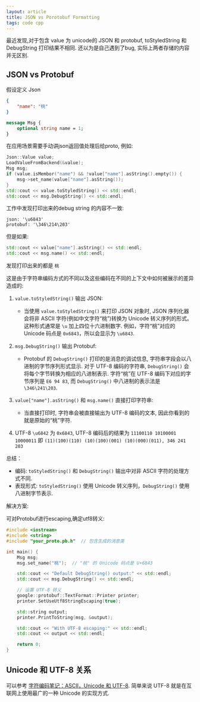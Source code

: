 ```yaml
---
layout: article
title: JSON vs Porotobuf Formatting
tags: code cpp 
---
```


最近发现,对于包含 value 为 unicode的 JSON 和 protobuf, toStyledString 和 DebugString 打印结果不相同.
还以为是自己遇到了bug, 实际上两者存储的内容并无区别.

<!--more-->

## JSON vs Protobuf

假设定义 Json

```json
{
    "name": "桃"
}
```

```proto
message Msg {
    optional string name = 1;
}
```

在应用场景需要手动讲json返回值处理后给proto, 例如:
```cpp
Json::Value value;
LoadValueFromBackend(&value);
Msg msg;
if (value.isMembor("name") && !value["name"].asString().empty()) {
    msg->set_name(value["name"].asString());
}
std::cout << value.toStyledString() << std::endl;
std::cout << msg.DebugString() << std::endl;
```

工作中发现打印出来的debug string 的内容不一致:
```
json: '\u6843'
protobuf: '\346\214\203'
```

但是如果:
```cpp
std::cout << value["name"].asString() << std::endl;
std::cout << msg.name() << std::endl;
```

发现打印出来的都是 `桃`

这是由于字符串编码方式的不同以及这些编码在不同的上下文中如何被展示的差异造成的:

1. `value.toStyledString()` 输出 JSON:

    - 当使用 `value.toStyledString()` 来打印 JSON 对象时, JSON 序列化器会将非 ASCII 字符(例如中文字符“桃”)转换为 Unicode 转义序列的形式。这种形式通常是 `\u` 加上四位十六进制数字. 例如，字符“桃”对应的 Unicode 码点是 `0x6843`，所以会显示为 `\u6843`.

2. `msg.DebugString()` 输出 Protobuf:

    - 	Protobuf 的 `DebugString()` 打印的是消息的调试信息, 字符串字段会以八进制的字节序列形式显示. 对于 UTF-8 编码的字符串, `DebugString()` 会将每个字节转换为相应的八进制表示. 字符“桃”在 UTF-8 编码下对应的字节序列是 `E6 94 83`, 而 `DebugString()` 中八进制的表示法是 `\346\241\203`.

3. `value["name"].asString()` 和 `msg.name()` 直接打印字符串:

    - 当直接打印时, 字符串会被直接输出为 UTF-8 编码的文本, 因此你看到的就是原始的“桃”字符.

4. UTF-8 `\u6842` 为 `0x6843`, UTF-8 编码后的结果为 `11100110 10100001 10000011` 即 `(11)(100)(110) (10)(100)(001) (10)(000)(011), 346 241 203` 

总结：

- 编码: `toStyledString()` 和 `DebugString()` 输出中对非 ASCII 字符的处理方式不同.
- 表现形式: `toStyledString()` 使用 Unicode 转义序列，`DebugString()` 使用八进制字节表示.


解决方案:

可对Protobuf进行escaping,确定utf8转义:

```cpp
#include <iostream>
#include <string>
#include "your_proto.pb.h"  // 包含生成的消息类

int main() {
    Msg msg;
    msg.set_name("桃");  // "桃" 的 Unicode 码点是 U+6843

    std::cout << "Default DebugString() output:" << std::endl;
    std::cout << msg.DebugString() << std::endl;

    // 设置 UTF-8 转义
    google::protobuf::TextFormat::Printer printer;
    printer.SetUseUtf8StringEscaping(true);

    std::string output;
    printer.PrintToString(msg, &output);

    std::cout << "With UTF-8 escaping:" << std::endl;
    std::cout << output << std::endl;

    return 0;
}
```


## Unicode 和 UTF-8 关系

可以参考 [字符编码笔记：ASCII，Unicode 和 UTF-8](https://www.ruanyifeng.com/blog/2007/10/ascii_unicode_and_utf-8.html). 简单来说 UTF-8 就是在互联网上使用最广的一种 Unicode 的实现方式.